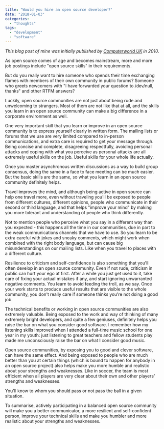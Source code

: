 ```yaml
---
title: "Would you hire an open source developer?"
date: "2018-01-03"
categories: 
  - "thoughts"
tags: 
  - "development"
  - "software"
---
```


_This blog post of mine was initially published by [Computerworld UK](https://www.computerworlduk.com/it-business/would-you-hire-an-open-source-developer-3570399/) in 2010_.

As open source comes of age and becomes mainstream, more and more job postings include "open source skills" in their requirements.

But do you really want to hire someone who spends their time exchanging flames with members of their own community in public forums? Someone who greets newcomers with "I have forwarded your question to /dev/null, thanks" and other RTFM answers?

Luckily, open source communities are not just about being rude and unwelcoming to strangers. Most of them are not like that at all, and the skills you learn in an open source community can make a big difference in a corporate environment as well.

One very important skill that you learn or improve in an open source community is to express yourself clearly in written form. The mailing lists or forums that we use are very limited compared to in-person communications, and extra care is required to get your message through. Being concise and complete, disagreeing respectfully, avoiding personal attacks and coping with what you perceive as personal attacks are all extremely useful skills on the job. Useful skills for your whole life actually.

Once you master asynchronous written discussions as a way to build group consensus, doing the same in a face to face meeting can be much easier. But the basic skills are the same, so what you learn in an open source community definitely helps.

Travel improves the mind, and although being active in open source can help one travel more, even without traveling you'll be exposed to people from different cultures, different opinions, people who communicate in their second or third language, and that helps "improve your mind" by making you more tolerant and understanding of people who think differently.

Not to mention people who perceive what you say in a different way than you expected - this happens all the time in our communities, due in part to the weak communications channels that we have to use. So you learn to be extra careful with jokes and sneaky comments, which might work when combined with the right body language, but can cause big misunderstandings on our mailing lists. Like when you travel to places with a different culture.

Resilience to criticism and self-confidence is also something that you'll often develop in an open source community. Even if not rude, criticism in public can hurt your ego at first. After a while you just get used to it, take care of fixing your actual mistakes if any, and start ignoring unwarranted negative comments. You learn to avoid feeding the troll, as we say. Once your work starts to produce useful results that are visible to the whole community, you don't really care if someone thinks you're not doing a good job.

The technical benefits or working in open source communities are also extremely valuable. Being exposed to the work and way of thinking of many extremely bright developers, and quite a few geniuses, definitely helps you raise the bar on what you consider good software. I remember how my listening skills improved when I attended a full-time music school for one year in my youth: just listening to great teachers and fellow students play made me unconsciously raise the bar on what I consider good music.

Open source communities, by exposing you to good and clever software, can have the same effect. And being exposed to people who are much better than you at certain things (which is bound to happen for anybody in an open source project) also helps make you more humble and realistic about your strengths and weaknesses. Like in soccer, the team is most efficient when all players are very clear about their own and other players’ strengths and weaknesses.

You'll know to whom you should pass or not pass the ball in a given situation.

To summarise, actively participating in a balanced open source community will make you a better communicator, a more resilient and self-confident person, improve your technical skills and make you humbler and more realistic about your strengths and weaknesses.
